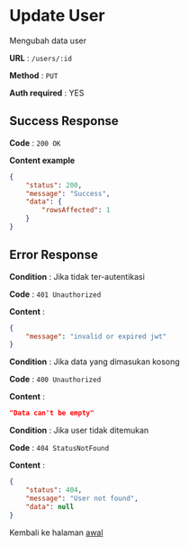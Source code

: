 # Update User

Mengubah data user

**URL** : `/users/:id`

**Method** : `PUT`

**Auth required** : YES

## Success Response

**Code** : `200 OK`

**Content example**

```json
{
    "status": 200,
    "message": "Success",
    "data": {
        "rowsAffected": 1
    }
}
```

## Error Response

**Condition** : Jika tidak ter-autentikasi

**Code** : `401 Unauthorized`

**Content** :

```json
{
    "message": "invalid or expired jwt"
}
```

**Condition** : Jika data yang dimasukan kosong

**Code** : `400 Unauthorized`

**Content** :

```json
"Data can't be empty"
```
**Condition** : Jika user tidak ditemukan

**Code** : `404 StatusNotFound`

**Content** :

```json
{
    "status": 404,
    "message": "User not found",
    "data": null
}
```

Kembali ke halaman [awal](../README.md)
